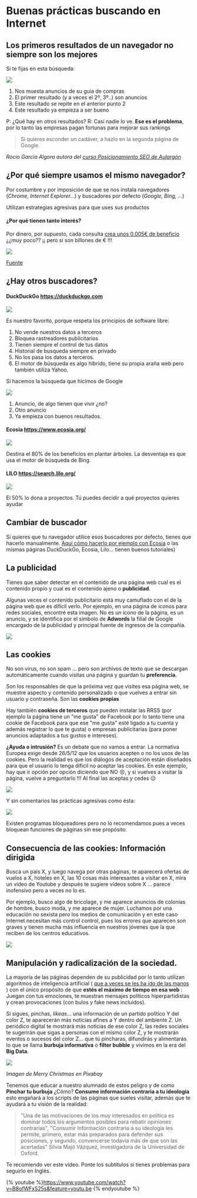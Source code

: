 # Buenas prácticas buscando en Internet

## Los primeros resultados de un navegador no siempre son los mejores

Si te fijas en esta búsqueda:

![](/assets/busqueda1.jpg)

1. Nos muesta anuncios de su guia de compras
1. El primer resultado (y a veces el 2º, 3º..) son anuncios
1. Este resultado se repite en el anterior punto 2
1. Este resultado ya empieza a ser bueno

P: ¿Qué hay en otros resultados? R: Casi nadie lo ve. **Ese es el problema**, por lo tanto las empresas pagan fortunas para mejorar sus rankings

>Si quieres esconder un cadáver, a hazlo en la segunda página de Google.

*Rocio Garcia Algora autora del [curso Posicionamiento SEO de Aulargón](https://moodle.catedu.es/course/view.php?id=426)*

## ¿Por qué siempre usamos el mismo navegador?

Por costumbre y por imposición de que se nos instala navegadores (*Chrome, Internet Explorer...*) y buscadores por defecto (*Google, Bing, ...*)

Utilizan estrategias agresivas para que uses sus productos

#### ¿Por qué tienen tanto interés?
Por dinero, por supuesto, cada consulta [crea unos 0.005€ de beneficio](https://www.ventureharbour.com/visualising-size-google-bing-yahoo/) ¿¿muy poco?? ¡¡ pero si son billones de € !!!

![](https://web.catedu.es/wp-content/uploads/2017/04/google-bing-yahoo-revenue1-300x200.png)

[Fuente](https://web.catedu.es/ecosia-un-buscador-a-favor-del-planeta/)

## ¿Hay otros buscadores?

#### DuckDuckGo https://duckduckgo.com

![](https://upload.wikimedia.org/wikipedia/en/thumb/8/88/DuckDuckGo_logo.svg/150px-DuckDuckGo_logo.svg.png)

Es nuestro favorito, porque respeta los principios de software libre:

1. No vende nuestros datos a terceros
1. Bloquea rastreadores publicitarios
1. Tienen siempre el control de tus datos
1. Historial de busqueda siempre en privado
1. No los pasa los datos a terceros.
1. El motor de búsqueda es algo híbrido, tiene su propia araña web pero también utiliza Yahoo.

Si hacemos la búsqueda que hicimos de Google

![](/assets/busqueda2.jpg)

1. Anuncio, de algo tienen que vivir ¿no?
1. Otro anuncio
1. Ya empieza con buenos resultados.

#### Ecosia https://www.ecosia.org/

![](https://web.catedu.es/wp-content/uploads/2017/04/2017-04-20_10_29_01-Ecosia.png)

Destina el 80% de los beneficios en plantar árboles. La desventaja es que usa el motor de búsqueda de Bing.

#### LILO https://search.lilo.org/
![](https://web.catedu.es/wp-content/uploads/2017/04/2017-05-01_10_33_39-Que_es_Lilo__-_Lilo-768x124.jpg)

El 50% lo dona a proyectos. Tú puedes decidir a qué proyectos quieres ayudar

## Cambiar de buscador

Si quieres que tu navegador utilice esos buscadores por defecto, tienes que hacerlo manualmente. [Aquí cómo hacerlo por ejemplo con Ecosia](https://docs.google.com/presentation/d/1RfLouuNnFoc8KyTG3eI73lWMtCFu46Ddi14ja3_qCDM/embed?start=false&loop=false&delayms=3000&slide=id.p) o las mismas páginas DuckDuckGo, Ecosia, Lilo... tienen buenos tutoriales)

## La publicidad

Tienes que saber detectar en el contenido de una página web cual es el contenido propio y cual es el contenido ajeno o **publicidad**.

Algunas veces el contenido publicitario está muy camuflado con el de la página web que es difícil verlo. Por ejemplo, en una página de iconos para redes sociales, encontré esta imagen. No es un icono de la página, es un anuncio, y se identifica por el símbolo de **Adwords** la filial de Google encargado de la publicidad y principal fuente de ingresos de la compañía.

![](/assets/publicidad.jpg)

## Las cookies

No son virus, no son spam ... pero son archivos de texto que se descargan automáticamente cuando visitas una página y guardan tu **preferencia**.

Son los responsables de que la próxima vez que visites esa página web, se muestre aspecto y contenido personalizado o que vuelves a entrar sin usuario y contraseña. Son las **cookies propias**

Hay también **cookies de terceros** que pueden instalar las RRSS (por ejemplo la página tiene un "me gusta" de Facebook por lo tanto tiene una cookie de Facebook para que ese "me gusta" esté ligado a tu cuenta y además registrar lo que te gusta) o empresas publicitarias (para poner anuncios adaptados a tus gustos e intereses).

**¿Ayuda o intrusión?** Es un debate que no vamos a entrar. La normativa Europea exige desde 26/5/12 que los usuarios acepten o no los usos de las cookies. Pero la realidad es que los diálogos de aceptación están diseñados para que el usuario lo tenga dificil no aceptar las cookies. En este ejemplo, hay que ir opción por opción diciendo que NO 😣, y si vuelves a visitar la página, vuelve a preguntarlo !!! Al final las aceptas y cedes 😥

![](/assets/publicidad2.jpg)

Y sin comentarios las prácticas agresivas como ésta:

![](/assets/publicidad3.jpg)

Existen programas bloqueadores pero no lo recomendamos pues a veces bloquean funciones de páginas sin ese propósito.

## Consecuencia de las cookies: Información dirigida

Busca un país X, y luego navega por otras páginas, te aparecerá ofertas de vuelos a X, hoteles en X, las 10 cosas más interesantes a visitar en X, mira un vídeo de Youtube y después te sugiere vídeos sobre X ... parece inofensivo pero a veces no lo es.

Por ejemplo, busco algo de bricolage, y me aparece anuncios de colonias de hombre, busco moda, y me aparece de mujer. Luchamos por una educación no sexista pero los medios de comunicación y en este caso Internet necesitan más control control, pues los errores que aparecen son graves y tienen mucha más influencia en nuestros jóvenes que la que reciben de los centros educativos.

![](/assets/publicidad5.jpg)

## Manipulación y radicalización de la sociedad.

La mayoría de las páginas dependen de su publicidad por lo tanto utilizan algoritmos de inteligencia artificial ( [que a veces se les ha ido de las manos](https://www.elmundo.es/tecnologia/2017/07/28/5979e60646163f5f688b4664.html) ) con el único propósito de que **estés el máximo de tiempo en esa web** : Juegan con tus emociones, te muestran mensajes políticos hiperpartidistas y crean provocaciones (con bulos y fake news incluidos).

Si sigues, pinchas, *likeas*... una información de un partido político Y del color Z, te aparecerán más noticias afines a Y dentro del ambiente Z. Un periódico digital te mostrará más noticias de ese color Z, las redes sociales te sugerirán que sigas a personas con el mismo color Z, y te mostrarán eventos o sucesos del color Z... que tú pincharas, difundirás y alimentarás lo que se llama **burbuja informativa** o **filter bubble** y vivimos en la era del **Big Data**.

![](/assets/publicidad4.jpg)

_Imagen de Merry Christmas en Pixabay_

Tenemos que educar a nuestro alumnado de estos peligro y de como **Pinchar tu burbuja** ¿Cómo? **Consume información contraria a tu ideología** esto engañará a los scripts de las páginas que sueles visitar, además que te ayudará a tu visión de la realidad:

>"Una de las motivaciones de los muy interesados en política es dominar todos los argumentos posibles para rebatir opiniones contrarias",
>"Consumir información contraria a su ideología les permite, primero, estar más preparados para defender sus posiciones, y segundo, convencerse todavía más de que son las acertadas"
>Silvia Majó Vázquez, investigadora de la Universidad de Oxford.

Te recomiendo ver este vídeo. Ponte los subtítulos si tienes problemas para seguirlo en Inglés.

{% youtube %}https://www.youtube.com/watch?v=B8ofWFx525s&feature=youtu.be {% endyoutube %}
